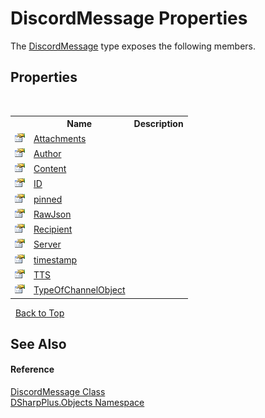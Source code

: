 # DiscordMessage Properties
 

The <a href="624f2cf1-a9bc-96bc-c884-33ba518d0b5d">DiscordMessage</a> type exposes the following members.


## Properties
&nbsp;<table><tr><th></th><th>Name</th><th>Description</th></tr><tr><td>![Public property](media/pubproperty.gif "Public property")</td><td><a href="11f981b2-812a-ab23-d6fd-7929b18c3c53">Attachments</a></td><td /></tr><tr><td>![Public property](media/pubproperty.gif "Public property")</td><td><a href="72d40008-b6ea-5cae-5ab2-464c09db81a7">Author</a></td><td /></tr><tr><td>![Public property](media/pubproperty.gif "Public property")</td><td><a href="e1b52412-84fb-a937-dbfe-22d3731b932a">Content</a></td><td /></tr><tr><td>![Public property](media/pubproperty.gif "Public property")</td><td><a href="ede3b6b3-7308-d4e2-3a90-3950cd0fe311">ID</a></td><td /></tr><tr><td>![Public property](media/pubproperty.gif "Public property")</td><td><a href="96ee58a5-0e3e-4007-b072-402c2884e9ba">pinned</a></td><td /></tr><tr><td>![Public property](media/pubproperty.gif "Public property")</td><td><a href="20020f15-442f-158d-8725-13e338cbe1ef">RawJson</a></td><td /></tr><tr><td>![Public property](media/pubproperty.gif "Public property")</td><td><a href="44fd3de1-8ff5-e271-5cef-e85fd0549988">Recipient</a></td><td /></tr><tr><td>![Public property](media/pubproperty.gif "Public property")</td><td><a href="265ba4a0-f3bc-e8c7-5110-4c91bb486e5b">Server</a></td><td /></tr><tr><td>![Public property](media/pubproperty.gif "Public property")</td><td><a href="669631d6-99a2-74e0-9eda-34aa45330d1d">timestamp</a></td><td /></tr><tr><td>![Public property](media/pubproperty.gif "Public property")</td><td><a href="57980293-f5e3-e672-c544-706925fcb34c">TTS</a></td><td /></tr><tr><td>![Public property](media/pubproperty.gif "Public property")</td><td><a href="4c890c33-6982-370c-ce7b-399da95a0583">TypeOfChannelObject</a></td><td /></tr></table>&nbsp;
<a href="#discordmessage-properties">Back to Top</a>

## See Also


#### Reference
<a href="624f2cf1-a9bc-96bc-c884-33ba518d0b5d">DiscordMessage Class</a><br /><a href="b70db947-75ff-488f-5245-350c6ca1e522">DSharpPlus.Objects Namespace</a><br />